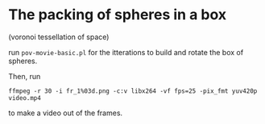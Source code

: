 # The packing of spheres in a box 
(voronoi tessellation of space)

run `pov-movie-basic.pl` for the itterations to build and rotate the box of spheres. 

Then, run

`ffmpeg -r 30 -i fr_1%03d.png -c:v libx264 -vf fps=25 -pix_fmt yuv420p video.mp4`

to make a video out of the frames.

